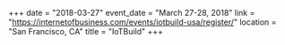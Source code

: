 +++
date = "2018-03-27"
event_date = "March 27-28, 2018"
link = "https://internetofbusiness.com/events/iotbuild-usa/register/"
location = "San Francisco, CA"
title = "IoTBuild"
+++